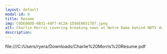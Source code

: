 ```yaml
---
layout: default
modal-id: 6
title: Resume
img: C0DE00DD-0B31-44F7-AC2A-1D56E06517D7.jpeg
alt: Charlie Morris covering breaking news at Notre Dame behind NDTV desk.
description: 
---
```

file:///C:/Users/ryera/Downloads/Charlie%20Morris%20Resume.pdf
